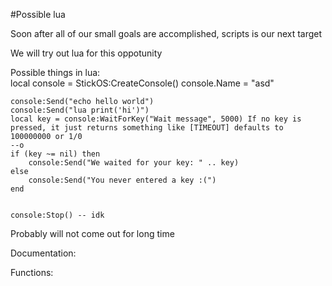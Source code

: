 #Possible lua


Soon after all of our small goals are accomplished, scripts is our next target<br />

We will try out lua for this oppotunity<br />

Possible things in lua: <br />
    local console = StickOS:CreateConsole()
    console.Name = "asd"
    
    console:Send("echo hello world")
    console:Send("lua print('hi')")
    local key = console:WaitForKey("Wait message", 5000) If no key is pressed, it just returns something like [TIMEOUT] defaults to 100000000 or 1/0
    --o
    if (key ~= nil) then
        console:Send("We waited for your key: " .. key)
    else
        console:Send("You never entered a key :(")
    end 
    
    
    console:Stop() -- idk 
    
    
    
    
    
    
    
    

Probably will not come out for long time<br />

Documentation:

Functions:


